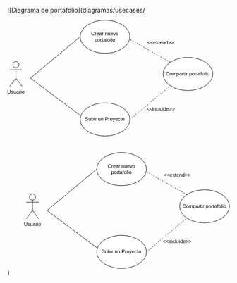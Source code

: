 ![Diagrama de portafolio](diagramas/usecases/<?xml version="1.0" encoding="UTF-8"?>
<!-- Do not edit this file with editors other than draw.io -->
<!DOCTYPE svg PUBLIC "-//W3C//DTD SVG 1.1//EN" "http://www.w3.org/Graphics/SVG/1.1/DTD/svg11.dtd">
<svg xmlns="http://www.w3.org/2000/svg" style="background: transparent; background-color: transparent; color-scheme: light dark;" xmlns:xlink="http://www.w3.org/1999/xlink" version="1.1" width="536px" height="601px" viewBox="-0.5 -0.5 536 601" content="&lt;mxfile host=&quot;app.diagrams.net&quot; agent=&quot;Mozilla/5.0 (Windows NT 10.0; Win64; x64) AppleWebKit/537.36 (KHTML, like Gecko) Chrome/135.0.0.0 Safari/537.36&quot; version=&quot;26.2.14&quot;&gt;&#10;  &lt;diagram name=&quot;Página-1&quot; id=&quot;he1q7qp57g7KQYgyLr62&quot;&gt;&#10;    &lt;mxGraphModel dx=&quot;718&quot; dy=&quot;522&quot; grid=&quot;1&quot; gridSize=&quot;10&quot; guides=&quot;1&quot; tooltips=&quot;1&quot; connect=&quot;1&quot; arrows=&quot;1&quot; fold=&quot;1&quot; page=&quot;1&quot; pageScale=&quot;1&quot; pageWidth=&quot;827&quot; pageHeight=&quot;1169&quot; math=&quot;0&quot; shadow=&quot;0&quot;&gt;&#10;      &lt;root&gt;&#10;        &lt;mxCell id=&quot;0&quot; /&gt;&#10;        &lt;mxCell id=&quot;1&quot; parent=&quot;0&quot; /&gt;&#10;        &lt;mxCell id=&quot;hhegD_ZpFod8dKvnPVil-1&quot; value=&quot;&amp;lt;font style=&amp;quot;vertical-align: inherit;&amp;quot;&amp;gt;&amp;lt;font style=&amp;quot;vertical-align: inherit;&amp;quot;&amp;gt;Usuario&amp;lt;/font&amp;gt;&amp;lt;/font&amp;gt;&quot; style=&quot;shape=umlActor;verticalLabelPosition=bottom;verticalAlign=top;html=1;outlineConnect=0;&quot; parent=&quot;1&quot; vertex=&quot;1&quot;&gt;&#10;          &lt;mxGeometry x=&quot;50&quot; y=&quot;190&quot; width=&quot;30&quot; height=&quot;60&quot; as=&quot;geometry&quot; /&gt;&#10;        &lt;/mxCell&gt;&#10;        &lt;mxCell id=&quot;hhegD_ZpFod8dKvnPVil-2&quot; value=&quot;&amp;lt;font style=&amp;quot;vertical-align: inherit;&amp;quot;&amp;gt;&amp;lt;font style=&amp;quot;vertical-align: inherit;&amp;quot;&amp;gt;&amp;lt;font style=&amp;quot;vertical-align: inherit;&amp;quot;&amp;gt;&amp;lt;font style=&amp;quot;vertical-align: inherit;&amp;quot;&amp;gt;Crear nuevo portafolio&amp;lt;/font&amp;gt;&amp;lt;/font&amp;gt;&amp;lt;/font&amp;gt;&amp;lt;/font&amp;gt;&quot; style=&quot;ellipse;whiteSpace=wrap;html=1;&quot; parent=&quot;1&quot; vertex=&quot;1&quot;&gt;&#10;          &lt;mxGeometry x=&quot;220&quot; y=&quot;90&quot; width=&quot;120&quot; height=&quot;80&quot; as=&quot;geometry&quot; /&gt;&#10;        &lt;/mxCell&gt;&#10;        &lt;mxCell id=&quot;hhegD_ZpFod8dKvnPVil-3&quot; value=&quot;&amp;lt;font style=&amp;quot;vertical-align: inherit;&amp;quot;&amp;gt;&amp;lt;font style=&amp;quot;vertical-align: inherit;&amp;quot;&amp;gt;&amp;lt;font style=&amp;quot;vertical-align: inherit;&amp;quot;&amp;gt;&amp;lt;font style=&amp;quot;vertical-align: inherit;&amp;quot;&amp;gt;Subir un Proyecto&amp;lt;/font&amp;gt;&amp;lt;/font&amp;gt;&amp;lt;/font&amp;gt;&amp;lt;/font&amp;gt;&quot; style=&quot;ellipse;whiteSpace=wrap;html=1;&quot; parent=&quot;1&quot; vertex=&quot;1&quot;&gt;&#10;          &lt;mxGeometry x=&quot;220&quot; y=&quot;290&quot; width=&quot;120&quot; height=&quot;80&quot; as=&quot;geometry&quot; /&gt;&#10;        &lt;/mxCell&gt;&#10;        &lt;mxCell id=&quot;hhegD_ZpFod8dKvnPVil-4&quot; value=&quot;&quot; style=&quot;endArrow=none;html=1;rounded=0;entryX=0;entryY=0.5;entryDx=0;entryDy=0;&quot; parent=&quot;1&quot; target=&quot;hhegD_ZpFod8dKvnPVil-2&quot; edge=&quot;1&quot;&gt;&#10;          &lt;mxGeometry width=&quot;50&quot; height=&quot;50&quot; relative=&quot;1&quot; as=&quot;geometry&quot;&gt;&#10;            &lt;mxPoint x=&quot;100&quot; y=&quot;230&quot; as=&quot;sourcePoint&quot; /&gt;&#10;            &lt;mxPoint x=&quot;230&quot; y=&quot;240&quot; as=&quot;targetPoint&quot; /&gt;&#10;          &lt;/mxGeometry&gt;&#10;        &lt;/mxCell&gt;&#10;        &lt;mxCell id=&quot;hhegD_ZpFod8dKvnPVil-5&quot; value=&quot;&quot; style=&quot;endArrow=none;html=1;rounded=0;entryX=0;entryY=0.375;entryDx=0;entryDy=0;entryPerimeter=0;&quot; parent=&quot;1&quot; target=&quot;hhegD_ZpFod8dKvnPVil-3&quot; edge=&quot;1&quot;&gt;&#10;          &lt;mxGeometry width=&quot;50&quot; height=&quot;50&quot; relative=&quot;1&quot; as=&quot;geometry&quot;&gt;&#10;            &lt;mxPoint x=&quot;100&quot; y=&quot;230&quot; as=&quot;sourcePoint&quot; /&gt;&#10;            &lt;mxPoint x=&quot;220&quot; y=&quot;180&quot; as=&quot;targetPoint&quot; /&gt;&#10;          &lt;/mxGeometry&gt;&#10;        &lt;/mxCell&gt;&#10;        &lt;mxCell id=&quot;hhegD_ZpFod8dKvnPVil-8&quot; value=&quot;&amp;lt;font style=&amp;quot;vertical-align: inherit;&amp;quot;&amp;gt;&amp;lt;font style=&amp;quot;vertical-align: inherit;&amp;quot;&amp;gt;Compartir portafolio&amp;lt;/font&amp;gt;&amp;lt;/font&amp;gt;&quot; style=&quot;ellipse;whiteSpace=wrap;html=1;&quot; parent=&quot;1&quot; vertex=&quot;1&quot;&gt;&#10;          &lt;mxGeometry x=&quot;420&quot; y=&quot;180&quot; width=&quot;120&quot; height=&quot;80&quot; as=&quot;geometry&quot; /&gt;&#10;        &lt;/mxCell&gt;&#10;        &lt;mxCell id=&quot;hhegD_ZpFod8dKvnPVil-9&quot; value=&quot;&amp;lt;font style=&amp;quot;vertical-align: inherit;&amp;quot;&amp;gt;&amp;lt;font style=&amp;quot;vertical-align: inherit;&amp;quot;&amp;gt;&amp;amp;lt;&amp;amp;lt;extend&amp;amp;gt;&amp;amp;gt;&amp;lt;/font&amp;gt;&amp;lt;/font&amp;gt;&quot; style=&quot;text;html=1;align=center;verticalAlign=middle;resizable=0;points=[];autosize=1;strokeColor=none;fillColor=none;&quot; parent=&quot;1&quot; vertex=&quot;1&quot;&gt;&#10;          &lt;mxGeometry x=&quot;369&quot; y=&quot;130&quot; width=&quot;90&quot; height=&quot;30&quot; as=&quot;geometry&quot; /&gt;&#10;        &lt;/mxCell&gt;&#10;        &lt;mxCell id=&quot;hhegD_ZpFod8dKvnPVil-10&quot; value=&quot;&amp;lt;font style=&amp;quot;vertical-align: inherit;&amp;quot;&amp;gt;&amp;lt;font style=&amp;quot;vertical-align: inherit;&amp;quot;&amp;gt;&amp;amp;lt;&amp;amp;lt;incluide&amp;amp;gt;&amp;amp;gt;&amp;lt;/font&amp;gt;&amp;lt;/font&amp;gt;&quot; style=&quot;text;html=1;align=center;verticalAlign=middle;resizable=0;points=[];autosize=1;strokeColor=none;fillColor=none;rotation=0;&quot; parent=&quot;1&quot; vertex=&quot;1&quot;&gt;&#10;          &lt;mxGeometry x=&quot;369&quot; y=&quot;290&quot; width=&quot;90&quot; height=&quot;30&quot; as=&quot;geometry&quot; /&gt;&#10;        &lt;/mxCell&gt;&#10;        &lt;mxCell id=&quot;hhegD_ZpFod8dKvnPVil-13&quot; value=&quot;&quot; style=&quot;endArrow=none;dashed=1;html=1;rounded=0;exitX=1;exitY=0.5;exitDx=0;exitDy=0;entryX=0;entryY=1;entryDx=0;entryDy=0;&quot; parent=&quot;1&quot; source=&quot;hhegD_ZpFod8dKvnPVil-3&quot; target=&quot;hhegD_ZpFod8dKvnPVil-8&quot; edge=&quot;1&quot;&gt;&#10;          &lt;mxGeometry width=&quot;50&quot; height=&quot;50&quot; relative=&quot;1&quot; as=&quot;geometry&quot;&gt;&#10;            &lt;mxPoint x=&quot;440&quot; y=&quot;320&quot; as=&quot;sourcePoint&quot; /&gt;&#10;            &lt;mxPoint x=&quot;450&quot; y=&quot;270&quot; as=&quot;targetPoint&quot; /&gt;&#10;          &lt;/mxGeometry&gt;&#10;        &lt;/mxCell&gt;&#10;        &lt;mxCell id=&quot;hhegD_ZpFod8dKvnPVil-14&quot; value=&quot;&quot; style=&quot;endArrow=none;dashed=1;html=1;rounded=0;entryX=0;entryY=0;entryDx=0;entryDy=0;exitX=1.008;exitY=0.588;exitDx=0;exitDy=0;exitPerimeter=0;&quot; parent=&quot;1&quot; source=&quot;hhegD_ZpFod8dKvnPVil-2&quot; target=&quot;hhegD_ZpFod8dKvnPVil-8&quot; edge=&quot;1&quot;&gt;&#10;          &lt;mxGeometry width=&quot;50&quot; height=&quot;50&quot; relative=&quot;1&quot; as=&quot;geometry&quot;&gt;&#10;            &lt;mxPoint x=&quot;440&quot; y=&quot;320&quot; as=&quot;sourcePoint&quot; /&gt;&#10;            &lt;mxPoint x=&quot;490&quot; y=&quot;270&quot; as=&quot;targetPoint&quot; /&gt;&#10;          &lt;/mxGeometry&gt;&#10;        &lt;/mxCell&gt;&#10;        &lt;mxCell id=&quot;hhegD_ZpFod8dKvnPVil-17&quot; value=&quot;&amp;lt;font style=&amp;quot;vertical-align: inherit;&amp;quot;&amp;gt;&amp;lt;font style=&amp;quot;vertical-align: inherit;&amp;quot;&amp;gt;Usuario&amp;lt;/font&amp;gt;&amp;lt;/font&amp;gt;&quot; style=&quot;shape=umlActor;verticalLabelPosition=bottom;verticalAlign=top;html=1;outlineConnect=0;&quot; parent=&quot;1&quot; vertex=&quot;1&quot;&gt;&#10;          &lt;mxGeometry x=&quot;90&quot; y=&quot;510&quot; width=&quot;30&quot; height=&quot;60&quot; as=&quot;geometry&quot; /&gt;&#10;        &lt;/mxCell&gt;&#10;        &lt;mxCell id=&quot;hhegD_ZpFod8dKvnPVil-18&quot; value=&quot;&amp;lt;font style=&amp;quot;vertical-align: inherit;&amp;quot;&amp;gt;&amp;lt;font style=&amp;quot;vertical-align: inherit;&amp;quot;&amp;gt;&amp;lt;font style=&amp;quot;vertical-align: inherit;&amp;quot;&amp;gt;&amp;lt;font style=&amp;quot;vertical-align: inherit;&amp;quot;&amp;gt;Crear nuevo portafolio&amp;lt;/font&amp;gt;&amp;lt;/font&amp;gt;&amp;lt;/font&amp;gt;&amp;lt;/font&amp;gt;&quot; style=&quot;ellipse;whiteSpace=wrap;html=1;&quot; parent=&quot;1&quot; vertex=&quot;1&quot;&gt;&#10;          &lt;mxGeometry x=&quot;260&quot; y=&quot;410&quot; width=&quot;120&quot; height=&quot;80&quot; as=&quot;geometry&quot; /&gt;&#10;        &lt;/mxCell&gt;&#10;        &lt;mxCell id=&quot;hhegD_ZpFod8dKvnPVil-19&quot; value=&quot;&amp;lt;font style=&amp;quot;vertical-align: inherit;&amp;quot;&amp;gt;&amp;lt;font style=&amp;quot;vertical-align: inherit;&amp;quot;&amp;gt;&amp;lt;font style=&amp;quot;vertical-align: inherit;&amp;quot;&amp;gt;&amp;lt;font style=&amp;quot;vertical-align: inherit;&amp;quot;&amp;gt;Subir un Proyecto&amp;lt;/font&amp;gt;&amp;lt;/font&amp;gt;&amp;lt;/font&amp;gt;&amp;lt;/font&amp;gt;&quot; style=&quot;ellipse;whiteSpace=wrap;html=1;&quot; parent=&quot;1&quot; vertex=&quot;1&quot;&gt;&#10;          &lt;mxGeometry x=&quot;260&quot; y=&quot;610&quot; width=&quot;120&quot; height=&quot;80&quot; as=&quot;geometry&quot; /&gt;&#10;        &lt;/mxCell&gt;&#10;        &lt;mxCell id=&quot;hhegD_ZpFod8dKvnPVil-20&quot; value=&quot;&quot; style=&quot;endArrow=none;html=1;rounded=0;entryX=0;entryY=0.5;entryDx=0;entryDy=0;&quot; parent=&quot;1&quot; target=&quot;hhegD_ZpFod8dKvnPVil-18&quot; edge=&quot;1&quot;&gt;&#10;          &lt;mxGeometry width=&quot;50&quot; height=&quot;50&quot; relative=&quot;1&quot; as=&quot;geometry&quot;&gt;&#10;            &lt;mxPoint x=&quot;140&quot; y=&quot;550&quot; as=&quot;sourcePoint&quot; /&gt;&#10;            &lt;mxPoint x=&quot;270&quot; y=&quot;560&quot; as=&quot;targetPoint&quot; /&gt;&#10;          &lt;/mxGeometry&gt;&#10;        &lt;/mxCell&gt;&#10;        &lt;mxCell id=&quot;hhegD_ZpFod8dKvnPVil-21&quot; value=&quot;&quot; style=&quot;endArrow=none;html=1;rounded=0;entryX=0;entryY=0.375;entryDx=0;entryDy=0;entryPerimeter=0;&quot; parent=&quot;1&quot; target=&quot;hhegD_ZpFod8dKvnPVil-19&quot; edge=&quot;1&quot;&gt;&#10;          &lt;mxGeometry width=&quot;50&quot; height=&quot;50&quot; relative=&quot;1&quot; as=&quot;geometry&quot;&gt;&#10;            &lt;mxPoint x=&quot;140&quot; y=&quot;550&quot; as=&quot;sourcePoint&quot; /&gt;&#10;            &lt;mxPoint x=&quot;260&quot; y=&quot;500&quot; as=&quot;targetPoint&quot; /&gt;&#10;          &lt;/mxGeometry&gt;&#10;        &lt;/mxCell&gt;&#10;        &lt;mxCell id=&quot;hhegD_ZpFod8dKvnPVil-22&quot; value=&quot;&amp;lt;font style=&amp;quot;vertical-align: inherit;&amp;quot;&amp;gt;&amp;lt;font style=&amp;quot;vertical-align: inherit;&amp;quot;&amp;gt;Compartir portafolio&amp;lt;/font&amp;gt;&amp;lt;/font&amp;gt;&quot; style=&quot;ellipse;whiteSpace=wrap;html=1;&quot; parent=&quot;1&quot; vertex=&quot;1&quot;&gt;&#10;          &lt;mxGeometry x=&quot;460&quot; y=&quot;500&quot; width=&quot;120&quot; height=&quot;80&quot; as=&quot;geometry&quot; /&gt;&#10;        &lt;/mxCell&gt;&#10;        &lt;mxCell id=&quot;hhegD_ZpFod8dKvnPVil-23&quot; value=&quot;&amp;lt;font style=&amp;quot;vertical-align: inherit;&amp;quot;&amp;gt;&amp;lt;font style=&amp;quot;vertical-align: inherit;&amp;quot;&amp;gt;&amp;amp;lt;&amp;amp;lt;extend&amp;amp;gt;&amp;amp;gt;&amp;lt;/font&amp;gt;&amp;lt;/font&amp;gt;&quot; style=&quot;text;html=1;align=center;verticalAlign=middle;resizable=0;points=[];autosize=1;strokeColor=none;fillColor=none;&quot; parent=&quot;1&quot; vertex=&quot;1&quot;&gt;&#10;          &lt;mxGeometry x=&quot;409&quot; y=&quot;450&quot; width=&quot;90&quot; height=&quot;30&quot; as=&quot;geometry&quot; /&gt;&#10;        &lt;/mxCell&gt;&#10;        &lt;mxCell id=&quot;hhegD_ZpFod8dKvnPVil-24&quot; value=&quot;&amp;lt;font style=&amp;quot;vertical-align: inherit;&amp;quot;&amp;gt;&amp;lt;font style=&amp;quot;vertical-align: inherit;&amp;quot;&amp;gt;&amp;amp;lt;&amp;amp;lt;incluide&amp;amp;gt;&amp;amp;gt;&amp;lt;/font&amp;gt;&amp;lt;/font&amp;gt;&quot; style=&quot;text;html=1;align=center;verticalAlign=middle;resizable=0;points=[];autosize=1;strokeColor=none;fillColor=none;rotation=0;&quot; parent=&quot;1&quot; vertex=&quot;1&quot;&gt;&#10;          &lt;mxGeometry x=&quot;409&quot; y=&quot;610&quot; width=&quot;90&quot; height=&quot;30&quot; as=&quot;geometry&quot; /&gt;&#10;        &lt;/mxCell&gt;&#10;        &lt;mxCell id=&quot;hhegD_ZpFod8dKvnPVil-25&quot; value=&quot;&quot; style=&quot;endArrow=none;dashed=1;html=1;rounded=0;exitX=1;exitY=0.5;exitDx=0;exitDy=0;entryX=0;entryY=1;entryDx=0;entryDy=0;&quot; parent=&quot;1&quot; source=&quot;hhegD_ZpFod8dKvnPVil-19&quot; target=&quot;hhegD_ZpFod8dKvnPVil-22&quot; edge=&quot;1&quot;&gt;&#10;          &lt;mxGeometry width=&quot;50&quot; height=&quot;50&quot; relative=&quot;1&quot; as=&quot;geometry&quot;&gt;&#10;            &lt;mxPoint x=&quot;480&quot; y=&quot;640&quot; as=&quot;sourcePoint&quot; /&gt;&#10;            &lt;mxPoint x=&quot;490&quot; y=&quot;590&quot; as=&quot;targetPoint&quot; /&gt;&#10;          &lt;/mxGeometry&gt;&#10;        &lt;/mxCell&gt;&#10;        &lt;mxCell id=&quot;hhegD_ZpFod8dKvnPVil-26&quot; value=&quot;&quot; style=&quot;endArrow=none;dashed=1;html=1;rounded=0;entryX=0;entryY=0;entryDx=0;entryDy=0;exitX=1.008;exitY=0.588;exitDx=0;exitDy=0;exitPerimeter=0;&quot; parent=&quot;1&quot; source=&quot;hhegD_ZpFod8dKvnPVil-18&quot; target=&quot;hhegD_ZpFod8dKvnPVil-22&quot; edge=&quot;1&quot;&gt;&#10;          &lt;mxGeometry width=&quot;50&quot; height=&quot;50&quot; relative=&quot;1&quot; as=&quot;geometry&quot;&gt;&#10;            &lt;mxPoint x=&quot;480&quot; y=&quot;640&quot; as=&quot;sourcePoint&quot; /&gt;&#10;            &lt;mxPoint x=&quot;530&quot; y=&quot;590&quot; as=&quot;targetPoint&quot; /&gt;&#10;          &lt;/mxGeometry&gt;&#10;        &lt;/mxCell&gt;&#10;      &lt;/root&gt;&#10;    &lt;/mxGraphModel&gt;&#10;  &lt;/diagram&gt;&#10;&lt;/mxfile&gt;&#10;"><defs/><g><g data-cell-id="0"><g data-cell-id="1"><g data-cell-id="hhegD_ZpFod8dKvnPVil-1"><g><ellipse cx="20" cy="107.5" rx="7.5" ry="7.5" fill="#ffffff" stroke="#000000" pointer-events="all" style="fill: light-dark(#ffffff, var(--ge-dark-color, #121212)); stroke: light-dark(rgb(0, 0, 0), rgb(255, 255, 255));"/><path d="M 20 115 L 20 140 M 20 120 L 5 120 M 20 120 L 35 120 M 20 140 L 5 160 M 20 140 L 35 160" fill="none" stroke="#000000" stroke-miterlimit="10" pointer-events="all" style="stroke: light-dark(rgb(0, 0, 0), rgb(255, 255, 255));"/></g><g><g transform="translate(-0.5 -0.5)"><switch><foreignObject style="overflow: visible; text-align: left;" pointer-events="none" width="100%" height="100%" requiredFeatures="http://www.w3.org/TR/SVG11/feature#Extensibility"><div xmlns="http://www.w3.org/1999/xhtml" style="display: flex; align-items: unsafe flex-start; justify-content: unsafe center; width: 1px; height: 1px; padding-top: 167px; margin-left: 20px;"><div style="box-sizing: border-box; font-size: 0; text-align: center; color: #000000; "><div style="display: inline-block; font-size: 12px; font-family: &quot;Helvetica&quot;; color: light-dark(#000000, #ffffff); line-height: 1.2; pointer-events: all; white-space: nowrap; "><font style="vertical-align: inherit;"><font style="vertical-align: inherit;">Usuario</font></font></div></div></div></foreignObject><text x="20" y="179" fill="light-dark(#000000, #ffffff)" font-family="&quot;Helvetica&quot;" font-size="12px" text-anchor="middle">Usuar...</text></switch></g></g></g><g data-cell-id="hhegD_ZpFod8dKvnPVil-2"><g><ellipse cx="235" cy="40" rx="60" ry="40" fill="#ffffff" stroke="#000000" pointer-events="all" style="fill: light-dark(#ffffff, var(--ge-dark-color, #121212)); stroke: light-dark(rgb(0, 0, 0), rgb(255, 255, 255));"/></g><g><g transform="translate(-0.5 -0.5)"><switch><foreignObject style="overflow: visible; text-align: left;" pointer-events="none" width="100%" height="100%" requiredFeatures="http://www.w3.org/TR/SVG11/feature#Extensibility"><div xmlns="http://www.w3.org/1999/xhtml" style="display: flex; align-items: unsafe center; justify-content: unsafe center; width: 118px; height: 1px; padding-top: 40px; margin-left: 176px;"><div style="box-sizing: border-box; font-size: 0; text-align: center; color: #000000; "><div style="display: inline-block; font-size: 12px; font-family: &quot;Helvetica&quot;; color: light-dark(#000000, #ffffff); line-height: 1.2; pointer-events: all; white-space: normal; word-wrap: normal; "><font style="vertical-align: inherit;"><font style="vertical-align: inherit;"><font style="vertical-align: inherit;"><font style="vertical-align: inherit;">Crear nuevo portafolio</font></font></font></font></div></div></div></foreignObject><text x="235" y="44" fill="light-dark(#000000, #ffffff)" font-family="&quot;Helvetica&quot;" font-size="12px" text-anchor="middle">Crear nuevo portafol...</text></switch></g></g></g><g data-cell-id="hhegD_ZpFod8dKvnPVil-3"><g><ellipse cx="235" cy="240" rx="60" ry="40" fill="#ffffff" stroke="#000000" pointer-events="all" style="fill: light-dark(#ffffff, var(--ge-dark-color, #121212)); stroke: light-dark(rgb(0, 0, 0), rgb(255, 255, 255));"/></g><g><g transform="translate(-0.5 -0.5)"><switch><foreignObject style="overflow: visible; text-align: left;" pointer-events="none" width="100%" height="100%" requiredFeatures="http://www.w3.org/TR/SVG11/feature#Extensibility"><div xmlns="http://www.w3.org/1999/xhtml" style="display: flex; align-items: unsafe center; justify-content: unsafe center; width: 118px; height: 1px; padding-top: 240px; margin-left: 176px;"><div style="box-sizing: border-box; font-size: 0; text-align: center; color: #000000; "><div style="display: inline-block; font-size: 12px; font-family: &quot;Helvetica&quot;; color: light-dark(#000000, #ffffff); line-height: 1.2; pointer-events: all; white-space: normal; word-wrap: normal; "><font style="vertical-align: inherit;"><font style="vertical-align: inherit;"><font style="vertical-align: inherit;"><font style="vertical-align: inherit;">Subir un Proyecto</font></font></font></font></div></div></div></foreignObject><text x="235" y="244" fill="light-dark(#000000, #ffffff)" font-family="&quot;Helvetica&quot;" font-size="12px" text-anchor="middle">Subir un Proyecto</text></switch></g></g></g><g data-cell-id="hhegD_ZpFod8dKvnPVil-4"><g><path d="M 55 140 L 175 40" fill="none" stroke="#000000" stroke-miterlimit="10" pointer-events="stroke" style="stroke: light-dark(rgb(0, 0, 0), rgb(255, 255, 255));"/></g></g><g data-cell-id="hhegD_ZpFod8dKvnPVil-5"><g><path d="M 55 140 L 175 230" fill="none" stroke="#000000" stroke-miterlimit="10" pointer-events="stroke" style="stroke: light-dark(rgb(0, 0, 0), rgb(255, 255, 255));"/></g></g><g data-cell-id="hhegD_ZpFod8dKvnPVil-8"><g><ellipse cx="435" cy="130" rx="60" ry="40" fill="#ffffff" stroke="#000000" pointer-events="all" style="fill: light-dark(#ffffff, var(--ge-dark-color, #121212)); stroke: light-dark(rgb(0, 0, 0), rgb(255, 255, 255));"/></g><g><g transform="translate(-0.5 -0.5)"><switch><foreignObject style="overflow: visible; text-align: left;" pointer-events="none" width="100%" height="100%" requiredFeatures="http://www.w3.org/TR/SVG11/feature#Extensibility"><div xmlns="http://www.w3.org/1999/xhtml" style="display: flex; align-items: unsafe center; justify-content: unsafe center; width: 118px; height: 1px; padding-top: 130px; margin-left: 376px;"><div style="box-sizing: border-box; font-size: 0; text-align: center; color: #000000; "><div style="display: inline-block; font-size: 12px; font-family: &quot;Helvetica&quot;; color: light-dark(#000000, #ffffff); line-height: 1.2; pointer-events: all; white-space: normal; word-wrap: normal; "><font style="vertical-align: inherit;"><font style="vertical-align: inherit;">Compartir portafolio</font></font></div></div></div></foreignObject><text x="435" y="134" fill="light-dark(#000000, #ffffff)" font-family="&quot;Helvetica&quot;" font-size="12px" text-anchor="middle">Compartir portafolio</text></switch></g></g></g><g data-cell-id="hhegD_ZpFod8dKvnPVil-9"><g><rect x="324" y="40" width="90" height="30" fill="none" stroke="none" pointer-events="all"/></g><g><g transform="translate(-0.5 -0.5)"><switch><foreignObject style="overflow: visible; text-align: left;" pointer-events="none" width="100%" height="100%" requiredFeatures="http://www.w3.org/TR/SVG11/feature#Extensibility"><div xmlns="http://www.w3.org/1999/xhtml" style="display: flex; align-items: unsafe center; justify-content: unsafe center; width: 1px; height: 1px; padding-top: 55px; margin-left: 369px;"><div style="box-sizing: border-box; font-size: 0; text-align: center; color: #000000; "><div style="display: inline-block; font-size: 12px; font-family: &quot;Helvetica&quot;; color: light-dark(#000000, #ffffff); line-height: 1.2; pointer-events: all; white-space: nowrap; "><font style="vertical-align: inherit;"><font style="vertical-align: inherit;">&lt;&lt;extend&gt;&gt;</font></font></div></div></div></foreignObject><text x="369" y="59" fill="light-dark(#000000, #ffffff)" font-family="&quot;Helvetica&quot;" font-size="12px" text-anchor="middle">&lt;&lt;extend&gt;&gt;</text></switch></g></g></g><g data-cell-id="hhegD_ZpFod8dKvnPVil-10"><g><rect x="324" y="200" width="90" height="30" fill="none" stroke="none" pointer-events="all"/></g><g><g transform="translate(-0.5 -0.5)"><switch><foreignObject style="overflow: visible; text-align: left;" pointer-events="none" width="100%" height="100%" requiredFeatures="http://www.w3.org/TR/SVG11/feature#Extensibility"><div xmlns="http://www.w3.org/1999/xhtml" style="display: flex; align-items: unsafe center; justify-content: unsafe center; width: 1px; height: 1px; padding-top: 215px; margin-left: 369px;"><div style="box-sizing: border-box; font-size: 0; text-align: center; color: #000000; "><div style="display: inline-block; font-size: 12px; font-family: &quot;Helvetica&quot;; color: light-dark(#000000, #ffffff); line-height: 1.2; pointer-events: all; white-space: nowrap; "><font style="vertical-align: inherit;"><font style="vertical-align: inherit;">&lt;&lt;incluide&gt;&gt;</font></font></div></div></div></foreignObject><text x="369" y="219" fill="light-dark(#000000, #ffffff)" font-family="&quot;Helvetica&quot;" font-size="12px" text-anchor="middle">&lt;&lt;incluide&gt;&gt;</text></switch></g></g></g><g data-cell-id="hhegD_ZpFod8dKvnPVil-13"><g><path d="M 295 240 L 392.57 158.28" fill="none" stroke="#000000" stroke-miterlimit="10" stroke-dasharray="3 3" pointer-events="stroke" style="stroke: light-dark(rgb(0, 0, 0), rgb(255, 255, 255));"/></g></g><g data-cell-id="hhegD_ZpFod8dKvnPVil-14"><g><path d="M 295.96 47.04 L 392.57 101.72" fill="none" stroke="#000000" stroke-miterlimit="10" stroke-dasharray="3 3" pointer-events="stroke" style="stroke: light-dark(rgb(0, 0, 0), rgb(255, 255, 255));"/></g></g><g data-cell-id="hhegD_ZpFod8dKvnPVil-17"><g><ellipse cx="60" cy="427.5" rx="7.5" ry="7.5" fill="#ffffff" stroke="#000000" pointer-events="all" style="fill: light-dark(#ffffff, var(--ge-dark-color, #121212)); stroke: light-dark(rgb(0, 0, 0), rgb(255, 255, 255));"/><path d="M 60 435 L 60 460 M 60 440 L 45 440 M 60 440 L 75 440 M 60 460 L 45 480 M 60 460 L 75 480" fill="none" stroke="#000000" stroke-miterlimit="10" pointer-events="all" style="stroke: light-dark(rgb(0, 0, 0), rgb(255, 255, 255));"/></g><g><g transform="translate(-0.5 -0.5)"><switch><foreignObject style="overflow: visible; text-align: left;" pointer-events="none" width="100%" height="100%" requiredFeatures="http://www.w3.org/TR/SVG11/feature#Extensibility"><div xmlns="http://www.w3.org/1999/xhtml" style="display: flex; align-items: unsafe flex-start; justify-content: unsafe center; width: 1px; height: 1px; padding-top: 487px; margin-left: 60px;"><div style="box-sizing: border-box; font-size: 0; text-align: center; color: #000000; "><div style="display: inline-block; font-size: 12px; font-family: &quot;Helvetica&quot;; color: light-dark(#000000, #ffffff); line-height: 1.2; pointer-events: all; white-space: nowrap; "><font style="vertical-align: inherit;"><font style="vertical-align: inherit;">Usuario</font></font></div></div></div></foreignObject><text x="60" y="499" fill="light-dark(#000000, #ffffff)" font-family="&quot;Helvetica&quot;" font-size="12px" text-anchor="middle">Usuar...</text></switch></g></g></g><g data-cell-id="hhegD_ZpFod8dKvnPVil-18"><g><ellipse cx="275" cy="360" rx="60" ry="40" fill="#ffffff" stroke="#000000" pointer-events="all" style="fill: light-dark(#ffffff, var(--ge-dark-color, #121212)); stroke: light-dark(rgb(0, 0, 0), rgb(255, 255, 255));"/></g><g><g transform="translate(-0.5 -0.5)"><switch><foreignObject style="overflow: visible; text-align: left;" pointer-events="none" width="100%" height="100%" requiredFeatures="http://www.w3.org/TR/SVG11/feature#Extensibility"><div xmlns="http://www.w3.org/1999/xhtml" style="display: flex; align-items: unsafe center; justify-content: unsafe center; width: 118px; height: 1px; padding-top: 360px; margin-left: 216px;"><div style="box-sizing: border-box; font-size: 0; text-align: center; color: #000000; "><div style="display: inline-block; font-size: 12px; font-family: &quot;Helvetica&quot;; color: light-dark(#000000, #ffffff); line-height: 1.2; pointer-events: all; white-space: normal; word-wrap: normal; "><font style="vertical-align: inherit;"><font style="vertical-align: inherit;"><font style="vertical-align: inherit;"><font style="vertical-align: inherit;">Crear nuevo portafolio</font></font></font></font></div></div></div></foreignObject><text x="275" y="364" fill="light-dark(#000000, #ffffff)" font-family="&quot;Helvetica&quot;" font-size="12px" text-anchor="middle">Crear nuevo portafol...</text></switch></g></g></g><g data-cell-id="hhegD_ZpFod8dKvnPVil-19"><g><ellipse cx="275" cy="560" rx="60" ry="40" fill="#ffffff" stroke="#000000" pointer-events="all" style="fill: light-dark(#ffffff, var(--ge-dark-color, #121212)); stroke: light-dark(rgb(0, 0, 0), rgb(255, 255, 255));"/></g><g><g transform="translate(-0.5 -0.5)"><switch><foreignObject style="overflow: visible; text-align: left;" pointer-events="none" width="100%" height="100%" requiredFeatures="http://www.w3.org/TR/SVG11/feature#Extensibility"><div xmlns="http://www.w3.org/1999/xhtml" style="display: flex; align-items: unsafe center; justify-content: unsafe center; width: 118px; height: 1px; padding-top: 560px; margin-left: 216px;"><div style="box-sizing: border-box; font-size: 0; text-align: center; color: #000000; "><div style="display: inline-block; font-size: 12px; font-family: &quot;Helvetica&quot;; color: light-dark(#000000, #ffffff); line-height: 1.2; pointer-events: all; white-space: normal; word-wrap: normal; "><font style="vertical-align: inherit;"><font style="vertical-align: inherit;"><font style="vertical-align: inherit;"><font style="vertical-align: inherit;">Subir un Proyecto</font></font></font></font></div></div></div></foreignObject><text x="275" y="564" fill="light-dark(#000000, #ffffff)" font-family="&quot;Helvetica&quot;" font-size="12px" text-anchor="middle">Subir un Proyecto</text></switch></g></g></g><g data-cell-id="hhegD_ZpFod8dKvnPVil-20"><g><path d="M 95 460 L 215 360" fill="none" stroke="#000000" stroke-miterlimit="10" pointer-events="stroke" style="stroke: light-dark(rgb(0, 0, 0), rgb(255, 255, 255));"/></g></g><g data-cell-id="hhegD_ZpFod8dKvnPVil-21"><g><path d="M 95 460 L 215 550" fill="none" stroke="#000000" stroke-miterlimit="10" pointer-events="stroke" style="stroke: light-dark(rgb(0, 0, 0), rgb(255, 255, 255));"/></g></g><g data-cell-id="hhegD_ZpFod8dKvnPVil-22"><g><ellipse cx="475" cy="450" rx="60" ry="40" fill="#ffffff" stroke="#000000" pointer-events="all" style="fill: light-dark(#ffffff, var(--ge-dark-color, #121212)); stroke: light-dark(rgb(0, 0, 0), rgb(255, 255, 255));"/></g><g><g transform="translate(-0.5 -0.5)"><switch><foreignObject style="overflow: visible; text-align: left;" pointer-events="none" width="100%" height="100%" requiredFeatures="http://www.w3.org/TR/SVG11/feature#Extensibility"><div xmlns="http://www.w3.org/1999/xhtml" style="display: flex; align-items: unsafe center; justify-content: unsafe center; width: 118px; height: 1px; padding-top: 450px; margin-left: 416px;"><div style="box-sizing: border-box; font-size: 0; text-align: center; color: #000000; "><div style="display: inline-block; font-size: 12px; font-family: &quot;Helvetica&quot;; color: light-dark(#000000, #ffffff); line-height: 1.2; pointer-events: all; white-space: normal; word-wrap: normal; "><font style="vertical-align: inherit;"><font style="vertical-align: inherit;">Compartir portafolio</font></font></div></div></div></foreignObject><text x="475" y="454" fill="light-dark(#000000, #ffffff)" font-family="&quot;Helvetica&quot;" font-size="12px" text-anchor="middle">Compartir portafolio</text></switch></g></g></g><g data-cell-id="hhegD_ZpFod8dKvnPVil-23"><g><rect x="364" y="360" width="90" height="30" fill="none" stroke="none" pointer-events="all"/></g><g><g transform="translate(-0.5 -0.5)"><switch><foreignObject style="overflow: visible; text-align: left;" pointer-events="none" width="100%" height="100%" requiredFeatures="http://www.w3.org/TR/SVG11/feature#Extensibility"><div xmlns="http://www.w3.org/1999/xhtml" style="display: flex; align-items: unsafe center; justify-content: unsafe center; width: 1px; height: 1px; padding-top: 375px; margin-left: 409px;"><div style="box-sizing: border-box; font-size: 0; text-align: center; color: #000000; "><div style="display: inline-block; font-size: 12px; font-family: &quot;Helvetica&quot;; color: light-dark(#000000, #ffffff); line-height: 1.2; pointer-events: all; white-space: nowrap; "><font style="vertical-align: inherit;"><font style="vertical-align: inherit;">&lt;&lt;extend&gt;&gt;</font></font></div></div></div></foreignObject><text x="409" y="379" fill="light-dark(#000000, #ffffff)" font-family="&quot;Helvetica&quot;" font-size="12px" text-anchor="middle">&lt;&lt;extend&gt;&gt;</text></switch></g></g></g><g data-cell-id="hhegD_ZpFod8dKvnPVil-24"><g><rect x="364" y="520" width="90" height="30" fill="none" stroke="none" pointer-events="all"/></g><g><g transform="translate(-0.5 -0.5)"><switch><foreignObject style="overflow: visible; text-align: left;" pointer-events="none" width="100%" height="100%" requiredFeatures="http://www.w3.org/TR/SVG11/feature#Extensibility"><div xmlns="http://www.w3.org/1999/xhtml" style="display: flex; align-items: unsafe center; justify-content: unsafe center; width: 1px; height: 1px; padding-top: 535px; margin-left: 409px;"><div style="box-sizing: border-box; font-size: 0; text-align: center; color: #000000; "><div style="display: inline-block; font-size: 12px; font-family: &quot;Helvetica&quot;; color: light-dark(#000000, #ffffff); line-height: 1.2; pointer-events: all; white-space: nowrap; "><font style="vertical-align: inherit;"><font style="vertical-align: inherit;">&lt;&lt;incluide&gt;&gt;</font></font></div></div></div></foreignObject><text x="409" y="539" fill="light-dark(#000000, #ffffff)" font-family="&quot;Helvetica&quot;" font-size="12px" text-anchor="middle">&lt;&lt;incluide&gt;&gt;</text></switch></g></g></g><g data-cell-id="hhegD_ZpFod8dKvnPVil-25"><g><path d="M 335 560 L 432.57 478.28" fill="none" stroke="#000000" stroke-miterlimit="10" stroke-dasharray="3 3" pointer-events="stroke" style="stroke: light-dark(rgb(0, 0, 0), rgb(255, 255, 255));"/></g></g><g data-cell-id="hhegD_ZpFod8dKvnPVil-26"><g><path d="M 335.96 367.04 L 432.57 421.72" fill="none" stroke="#000000" stroke-miterlimit="10" stroke-dasharray="3 3" pointer-events="stroke" style="stroke: light-dark(rgb(0, 0, 0), rgb(255, 255, 255));"/></g></g></g></g></g><switch><g requiredFeatures="http://www.w3.org/TR/SVG11/feature#Extensibility"/><a transform="translate(0,-5)" xlink:href="https://www.drawio.com/doc/faq/svg-export-text-problems" target="_blank"><text text-anchor="middle" font-size="10px" x="50%" y="100%">Text is not SVG - cannot display</text></a></switch></svg>)

